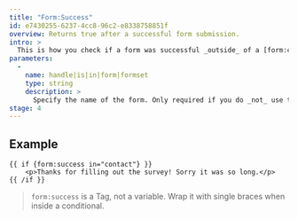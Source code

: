 ```yaml
---
title: "Form:Success"
id: e7430255-6237-4cc8-96c2-e8338758851f
overview: Returns true after a successful form submission.
intro: >
  This is how you check if a form was successful _outside_ of a [form:create](/tags/form-create) tag.
parameters:
  -
    name: handle|is|in|form|formset
    type: string
    description: >
      Specify the name of the form. Only required if you do _not_ use the `form:set` tag, or don't have a `form` defined in the current context.
stage: 4
---
```

## Example

```
{{ if {form:success in="contact"} }}
    <p>Thanks for filling out the survey! Sorry it was so long.</p>
{{ /if }}
```

> `form:success` is a Tag, not a variable. Wrap it with single braces when inside a conditional.
